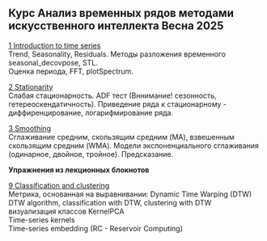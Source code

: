 ## Курс Анализ временных рядов методами искусственного интеллекта Весна 2025

[1 Introduction to time series](<./Задание 1/1 introduction_to_time_series_zotov.ipynb>)  
Trend, Seasonality, Residuals. Методы разложения временного seasonal_decovpose, STL.  
Оценка периода, FFT, plotSpectrum. 

[2 Stationarity](<./Задание 2/2 stationarity zotov.ipynb>)  
Слабая стационарность. ADF тест (Вннимание! сезонность, гетереоскендатичность). Приведение ряда к стационарному - диффиренцирование, логарифмирование ряда.

[3 Smoothing](<./Задание 3/3 smoothing zotov.ipynb>)  
Сглаживание средним, скользящим средним (MA), взвешенным скользящим средним (WMA).
Модели экспоненциального сглаживания (одинарное, двойное, тройное). Предсказание.

**Упражнения из лекционных блокнотов**

[9 Classification and clustering](<./lecture9/9 classification_clustering zotov.ipynb>)  
Метрика, основанная на выравнивании: Dynamic Time Warping (DTW)  
DTW algorithm, classification with DTW, clustering with DTW  
визуализация классов KernelPCA  
Time-series kernels  
Time-series embedding (RC - Reservoir Computing)